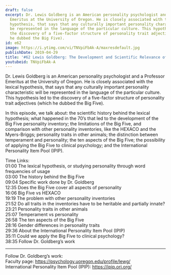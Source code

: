 ```yaml
---
draft: false
excerpt: Dr. Lewis Goldberg is an American personality psychologist and a Professor
  Emeritus at the University of Oregon. He is closely associated with the lexical
  hypothesis, that says that any culturally important personality characteristic will
  be represented in the language of the particular culture. This hypothesis led to
  the discovery of a five-factor structure of personality trait adjectives (which
  he dubbed the Big Five).
id: e62
image: https://i.ytimg.com/vi/TNVpiFbAk-A/maxresdefault.jpg
publishDate: 2019-04-29
title: '#62 Lewis Goldberg: The Development and Scientific Relevance of the BIG FIVE'
youtubeid: TNVpiFbAk-A
---
```

Dr. Lewis Goldberg is an American personality psychologist and a Professor Emeritus at the University of Oregon. He is closely associated with the lexical hypothesis, that says that any culturally important personality characteristic will be represented in the language of the particular culture. This hypothesis led to the discovery of a five-factor structure of personality trait adjectives (which he dubbed the Big Five).

In this episode, we talk about: the scientific history behind the lexical hypothesis; what happened in the 70’s that led to the development of the Big Five personality inventory; the limitations of the Big Five, and comparison with other personality inventories, like the HEXACO and the Myers-Briggs; personality traits in other animals; the distinction between temperament and personality; the ten aspects of the Big Five; the possibility of applying the Big Five to clinical psychology; and the International Personality Item Pool (IPIP). 

Time Links:  
01:00  The lexical hypothesis, or studying personality through word frequencies of usage  
03:00  The history behind the Big Five    
09:04  Specific work done by Dr. Goldberg   
12:35  Does the Big Five cover all aspects of personality   
16:06  Big Five vs HEXACO    
19:19  The problem with other personality inventories    
21:52  Do all traits in the inventories have to be heritable and partially innate?    
23:21  Personality traits in other animals    
25:07  Temperament vs personality    
26:58  The ten aspects of the Big Five  
28:16  Gender differences in personality traits  
29:36  About the International Personality Item Pool (IPIP)  
35:11  Could we apply the Big Five to clinical psychology?  
38:35  Follow Dr. Goldberg’s work

---

Follow Dr. Goldberg’s work:  
Faculty page: https://psychology.uoregon.edu/profile/lewg/  
International Personality Item Pool (IPIP): https://ipip.ori.org/
